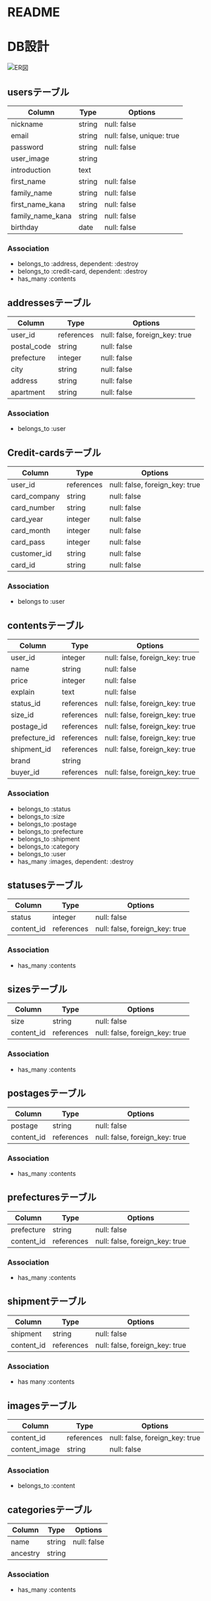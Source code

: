 # README

# DB設計

![ER図](images/free_margeDB.png "ER図")

## usersテーブル

|Column|Type|Options|
|------|----|-------|
|nickname|string|null: false|
|email|string|null: false, unique: true|
|password|string|null: false|
|user_image|string||
|introduction|text||
|first_name|string|null: false|
|family_name|string|null: false|
|first_name_kana|string|null: false|
|family_name_kana|string|null: false|
|birthday|date|null: false|

### Association
- belongs_to :address, dependent: :destroy
- belongs_to :credit-card, dependent: :destroy
- has_many :contents


## addressesテーブル

|Column|Type|Options|
|------|----|-------|
|user_id|references|null: false, foreign_key: true|
|postal_code|string|null: false|
|prefecture|integer|null: false|
|city|string|null: false|
|address|string|null: false|
|apartment|string|null: false|

### Association
- belongs_to :user

## Credit-cardsテーブル

|Column|Type|Options|
|------|----|-------|
|user_id|references|null: false, foreign_key: true|
|card_company|string|null: false|
|card_number|string|null: false|
|card_year|integer|null: false|
|card_month|integer|null: false|
|card_pass|integer|null: false|
|customer_id|string|null: false|
|card_id|string|null: false|

### Association
- belongs to :user

## contentsテーブル

|Column|Type|Options|
|------|----|-------|
|user_id|integer|null: false, foreign_key: true|
|name|string|null: false|
|price|integer|null: false|
|explain|text|null: false|
|status_id|references|null: false, foreign_key: true|
|size_id|references|null: false, foreign_key: true|
|postage_id|references|null: false, foreign_key: true|
|prefecture_id|references|null: false, foreign_key: true|
|shipment_id|references|null: false, foreign_key: true|
|brand|string||
|buyer_id|references|null: false, foreign_key: true|

### Association

- belongs_to :status
- belongs_to :size
- belongs_to :postage
- belongs_to :prefecture
- belongs_to :shipment
- belongs_to :category
- belongs_to :user
- has_many :images, dependent: :destroy


## statusesテーブル

|Column|Type|Options|
|------|----|-------|
|status|integer|null: false|
|content_id|references|null: false, foreign_key: true|



### Association

- has_many :contents

## sizesテーブル

|Column|Type|Options|
|------|----|-------|
|size|string|null: false|
|content_id|references|null: false, foreign_key: true|

### Association

- has_many :contents

## postagesテーブル

|Column|Type|Options|
|------|----|-------|
|postage|string|null: false|
|content_id|references|null: false, foreign_key: true|

### Association
- has_many :contents

## prefecturesテーブル

|Column|Type|Options|
|------|----|-------|
|prefecture|string|null: false|
|content_id|references|null: false, foreign_key: true|

### Association

- has_many :contents


## shipmentテーブル

|Column|Type|Options|
|------|----|-------|
|shipment|string|null: false|
|content_id|references|null: false, foreign_key: true|

### Association
- has many :contents

## imagesテーブル

|Column|Type|Options|
|------|----|-------|
|content_id|references|null: false, foreign_key: true|
|content_image|string|null: false|

### Association
- belongs_to :content

## categoriesテーブル

|Column|Type|Options|
|------|----|-------|
|name|string|null: false|
|ancestry|string||

### Association
- has_many :contents
